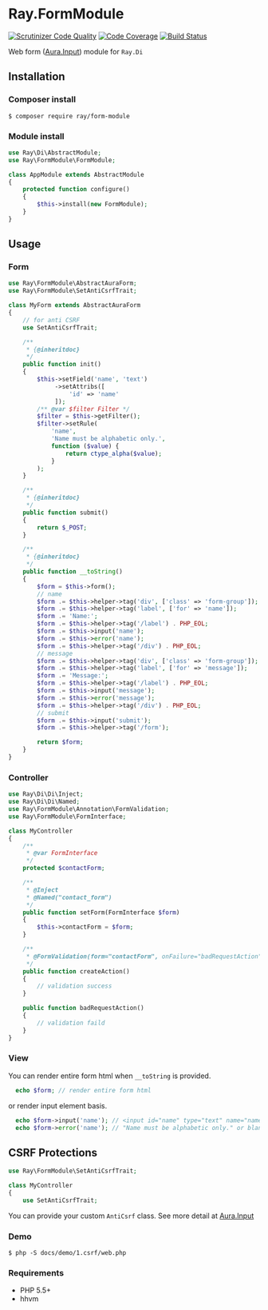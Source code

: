 # Ray.FormModule

[![Scrutinizer Code Quality](https://scrutinizer-ci.com/g/ray-di/Ray.FormModule/badges/quality-score.png?b=1.x)](https://scrutinizer-ci.com/g/ray-di/Ray.FormModule/?branch=1.x)
[![Code Coverage](https://scrutinizer-ci.com/g/ray-di/Ray.FormModule/badges/coverage.png?b=1.x)](https://scrutinizer-ci.com/g/ray-di/Ray.FormModule/?branch=1.x)
[![Build Status](https://travis-ci.org/ray-di/Ray.FormModule.svg?branch=1.x)](https://travis-ci.org/ray-di/Ray.FormModule)

Web form ([Aura.Input](https://github.com/auraphp/Aura.Input)) module for `Ray.Di`

## Installation

### Composer install

    $ composer require ray/form-module
 
### Module install

```php
use Ray\Di\AbstractModule;
use Ray\FormModule\FormModule;

class AppModule extends AbstractModule
{
    protected function configure()
    {
        $this->install(new FormModule);
    }
}
```
## Usage

### Form

```php
use Ray\FormModule\AbstractAuraForm;
use Ray\FormModule\SetAntiCsrfTrait;

class MyForm extends AbstractAuraForm
{
    // for anti CSRF
    use SetAntiCsrfTrait;

    /**
     * {@inheritdoc}
     */
    public function init()
    {
        $this->setField('name', 'text')
             ->setAttribs([
                 'id' => 'name'
             ]);
        /** @var $filter Filter */
        $filter = $this->getFilter();
        $filter->setRule(
            'name',
            'Name must be alphabetic only.',
            function ($value) {
                return ctype_alpha($value);
            }
        );
    }

    /**
     * {@inheritdoc}
     */
    public function submit()
    {
        return $_POST;
    }

    /**
     * {@inheritdoc}
     */
    public function __toString()
    {
        $form = $this->form();
        // name
        $form .= $this->helper->tag('div', ['class' => 'form-group']);
        $form .= $this->helper->tag('label', ['for' => 'name']);
        $form .= 'Name:';
        $form .= $this->helper->tag('/label') . PHP_EOL;
        $form .= $this->input('name');
        $form .= $this->error('name');
        $form .= $this->helper->tag('/div') . PHP_EOL;
        // message
        $form .= $this->helper->tag('div', ['class' => 'form-group']);
        $form .= $this->helper->tag('label', ['for' => 'message']);
        $form .= 'Message:';
        $form .= $this->helper->tag('/label') . PHP_EOL;
        $form .= $this->input('message');
        $form .= $this->error('message');
        $form .= $this->helper->tag('/div') . PHP_EOL;
        // submit
        $form .= $this->input('submit');
        $form .= $this->helper->tag('/form');

        return $form;
    }
}
```
### Controller

```php
use Ray\Di\Di\Inject;
use Ray\Di\Di\Named;
use Ray\FormModule\Annotation\FormValidation;
use Ray\FormModule\FormInterface;

class MyController
{
    /**
     * @var FormInterface
     */
    protected $contactForm;

    /**
     * @Inject
     * @Named("contact_form")
     */
    public function setForm(FormInterface $form)
    {
        $this->contactForm = $form;
    }

    /**
     * @FormValidation(form="contactForm", onFailure="badRequestAction")
     */
    public function createAction()
    {
        // validation success
    }

    public function badRequestAction()
    {
        // validation faild
    }
}
```
### View

You can render entire form html when `__toString` is provided.
```php
  echo $form; // render entire form html
```

or render input element basis.

```php
  echo $form->input('name'); // <input id="name" type="text" name="name" size="20" maxlength="20" />
  echo $form->error('name'); // "Name must be alphabetic only." or blank.
```
## CSRF Protections

```php
use Ray\FormModule\SetAntiCsrfTrait;

class MyController 
{
    use SetAntiCsrfTrait;
```
You can provide your custom `AntiCsrf` class. See more detail at [Aura.Input](https://github.com/auraphp/Aura.Input#applying-csrf-protections)

### Demo

    $ php -S docs/demo/1.csrf/web.php

### Requirements

 * PHP 5.5+
 * hhvm

